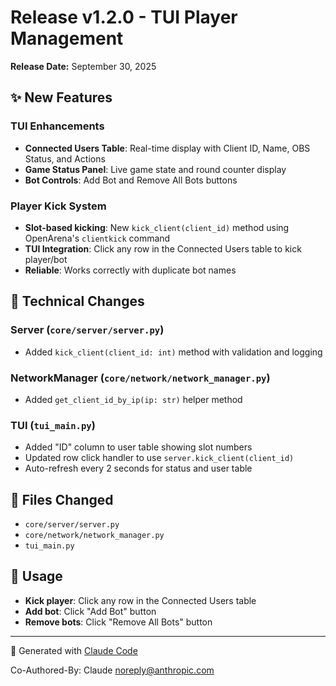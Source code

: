 # Release v1.2.0 - TUI Player Management

**Release Date:** September 30, 2025

## ✨ New Features

### TUI Enhancements
- **Connected Users Table**: Real-time display with Client ID, Name, OBS Status, and Actions
- **Game Status Panel**: Live game state and round counter display
- **Bot Controls**: Add Bot and Remove All Bots buttons

### Player Kick System
- **Slot-based kicking**: New `kick_client(client_id)` method using OpenArena's `clientkick` command
- **TUI Integration**: Click any row in the Connected Users table to kick player/bot
- **Reliable**: Works correctly with duplicate bot names

## 🔧 Technical Changes

### Server (`core/server/server.py`)
- Added `kick_client(client_id: int)` method with validation and logging

### NetworkManager (`core/network/network_manager.py`)
- Added `get_client_id_by_ip(ip: str)` helper method

### TUI (`tui_main.py`)
- Added "ID" column to user table showing slot numbers
- Updated row click handler to use `server.kick_client(client_id)`
- Auto-refresh every 2 seconds for status and user table

## 📝 Files Changed
- `core/server/server.py`
- `core/network/network_manager.py`
- `tui_main.py`

## 🚀 Usage
- **Kick player**: Click any row in the Connected Users table
- **Add bot**: Click "Add Bot" button
- **Remove bots**: Click "Remove All Bots" button

---

🤖 Generated with [Claude Code](https://claude.ai/code)

Co-Authored-By: Claude <noreply@anthropic.com>